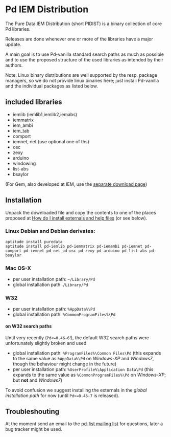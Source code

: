 Pd IEM Distribution
===================

The Pure Data IEM Distribution (short PIDIST) is a binary collection of core Pd
libraries.

Releases are done whenever one or more of the libraries have a major update.

A main goal is to use Pd-vanilla standard search paths as much as possible and
to use the proposed structure of the used libraries as intended by their
authors.

Note: Linux binary distributions are well supported by the resp. package
managers, so we do not provide linux binaries here; just install Pd-vanilla and
the individual packages as listed below.


## included libraries

- iemlib (iemlib1,iemlib2,iemabs)
- iemmatrix
- iem_ambi
- iem_tab
- comport
- iemnet, net (use optional one of ths)
- osc
- zexy
- arduino
- windowing
- list-abs
- bsaylor

(For Gem, also developed at IEM, use the [separate download page](http://gem.iem.at/))

## Installation

Unpack the downloaded file and copy the contents to one of the places proposed
at [How do I install externals and help files](http://puredata.info/docs/faq/how-do-i-install-externals-and-help-files/) (or see below).


### Linux Debian and Debian derivates:

    aptitude install puredata
    aptitude install pd-iemlib pd-iemmatrix pd-iemambi pd-iemnet pd-comport pd-iemnet pd-net pd-osc pd-zexy pd-arduino pd-list-abs pd-bsaylor

### Mac OS-X

- per user installation path: `~/Library/Pd`
- global installation path: `/Library/Pd`

### W32

- per user installation path: `%AppData%\Pd`
- global installation path: `%CommonProgramFiles%\Pd`

#### on W32 search paths

Until very recently (`Pd<=0.46-6`!), the default W32 search paths were unfortunately slightly broken and used
- global installation path: `%ProgramFiles%\Common Files\Pd` (this expands to the same value as `%AppData%\Pd` on *Windows-XP* and *Windows7*, though the behaviour might change in the future)
- per user installation path: `%UserProfile%\Application Data\Pd` (this expands to the same value as `%CommonProgramFiles%\Pd` on *Windows-XP*; but **not** and *Windows7*)

To avoid confusion we suggest installing the externals in the *global installation path* for now (until `Pd>=0.46-7` is released).

## Troubleshouting

At the moment send an email to the [pd-list mailing list](http://lists.puredata.info/listinfo/pd-list) for questions,
later a bug tracker might be used.

